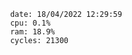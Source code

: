 

                date: 18/04/2022 12:29:59
                cpu: 0.1%
                ram: 18.9%
                cycles: 21300

                         